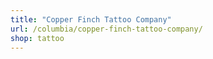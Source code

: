 ```yaml
---
title: "Copper Finch Tattoo Company"
url: /columbia/copper-finch-tattoo-company/
shop: tattoo
---
```

